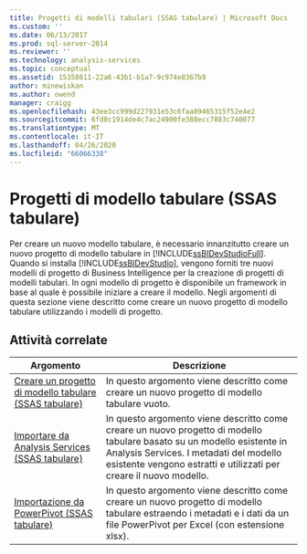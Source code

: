 ```yaml
---
title: Progetti di modelli tabulari (SSAS tabulare) | Microsoft Docs
ms.custom: ''
ms.date: 06/13/2017
ms.prod: sql-server-2014
ms.reviewer: ''
ms.technology: analysis-services
ms.topic: conceptual
ms.assetid: 15358811-22a6-43b1-b1a7-9c974e8367b9
author: minewiskan
ms.author: owend
manager: craigg
ms.openlocfilehash: 43ee3cc999d227931e53c6faa89465315f52e4e2
ms.sourcegitcommit: 6fd8c1914de4c7ac24900fe388ecc7883c740077
ms.translationtype: MT
ms.contentlocale: it-IT
ms.lasthandoff: 04/26/2020
ms.locfileid: "66066338"
---
```

# <a name="tabular-model-projects-ssas-tabular"></a>Progetti di modello tabulare (SSAS tabulare)
  Per creare un nuovo modello tabulare, è necessario innanzitutto creare un nuovo progetto di modello tabulare in [!INCLUDE[ssBIDevStudioFull](../../includes/ssbidevstudiofull-md.md)]. Quando si installa [!INCLUDE[ssBIDevStudio](../../includes/ssbidevstudio-md.md)], vengono forniti tre nuovi modelli di progetto di Business Intelligence per la creazione di progetti di modelli tabulari. In ogni modello di progetto è disponibile un framework in base al quale è possibile iniziare a creare il modello. Negli argomenti di questa sezione viene descritto come creare un nuovo progetto di modello tabulare utilizzando i modelli di progetto.  
  
## <a name="related-tasks"></a>Attività correlate  
  
|Argomento|Descrizione|  
|-----------|-----------------|  
|[Creare un progetto di modello tabulare &#40;SSAS tabulare&#41;](create-a-new-tabular-model-project-analysis-services.md)|In questo argomento viene descritto come creare un nuovo progetto di modello tabulare vuoto.|  
|[Importare da Analysis Services &#40;SSAS tabulare&#41;](import-from-analysis-services-ssas-tabular.md)|In questo argomento viene descritto come creare un nuovo progetto di modello tabulare basato su un modello esistente in Analysis Services. I metadati del modello esistente vengono estratti e utilizzati per creare il nuovo modello.|  
|[Importazione da PowerPivot &#40;SSAS tabulare&#41;](import-from-power-pivot-ssas-tabular.md)|In questo argomento viene descritto come creare un nuovo progetto di modello tabulare estraendo i metadati e i dati da un file PowerPivot per Excel (con estensione xlsx).|  
  
  
